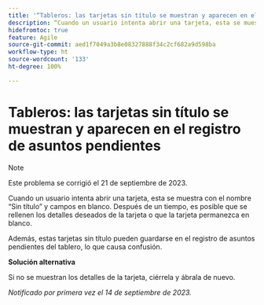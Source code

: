 ```yaml
---
title: '“Tableros: las tarjetas sin título se muestran y aparecen en el registro de asuntos pendientes”'
description: “Cuando un usuario intenta abrir una tarjeta, esta se muestra con el nombre Sin título y campos en blanco. Después de un tiempo, es posible que se rellenen los detalles deseados de la tarjeta o que la tarjeta permanezca en blanco. Además, estas tarjetas sin título pueden guardarse en el registro de asuntos pendientes del tablero, lo que causa confusión”.
hidefromtoc: true
feature: Agile
source-git-commit: aed1f7049a3b8e08327888f34c2cf682a9d598ba
workflow-type: ht
source-wordcount: '133'
ht-degree: 100%

---
```



# Tableros: las tarjetas sin título se muestran y aparecen en el registro de asuntos pendientes

>[!NOTE]
>
>Este problema se corrigió el 21 de septiembre de 2023.

Cuando un usuario intenta abrir una tarjeta, esta se muestra con el nombre “Sin título” y campos en blanco. Después de un tiempo, es posible que se rellenen los detalles deseados de la tarjeta o que la tarjeta permanezca en blanco.

Además, estas tarjetas sin título pueden guardarse en el registro de asuntos pendientes del tablero, lo que causa confusión.

**Solución alternativa**

Si no se muestran los detalles de la tarjeta, ciérrela y ábrala de nuevo.

_Notificado por primera vez el 14 de septiembre de 2023._
